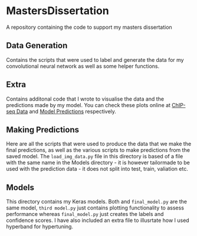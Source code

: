 # MastersDissertation
 A repository containing the code to support my masters dissertation
 
## Data Generation
Contains the scripts that were used to label and generate the data for my convolutional neural network as well as some helper functions. 

## Extra
Contains additonal code that I wrote to visualise the data and the predictions made by my model. You can check these plots online at [ChIP-seq Data](http://lukejones.co.uk/chip_plot.html) and [Model Predictions](http://lukejones.co.uk/chip_predictions.html) respectively.

## Making Predictions
Here are all the scripts that were used to produce the data that we make the final predictions, as well as the various scripts to make predictions from the saved model. 
The ```load_img_data.py``` file in this directory is based of a file with the same name in the Models directory - it is however tailormade to be used with the prediction data - it does not split into test, train, valiation etc.

## Models
This directory contains my Keras models. Both <third model.py> and ```final_model.py``` are the same model, ```third model.py``` just contains plotting functionality to assess performance whereas ```final_model.py``` just creates the labels and confidence scores. I have also included an extra file to illusrtate how I used hyperband for hypertuning. 
